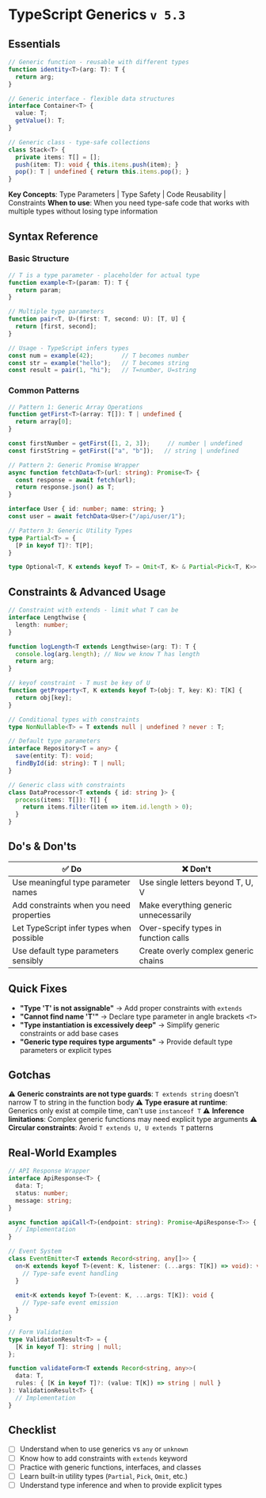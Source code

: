 # TypeScript Generics `v 5.3`

## Essentials

```typescript
// Generic function - reusable with different types
function identity<T>(arg: T): T {
  return arg;
}

// Generic interface - flexible data structures
interface Container<T> {
  value: T;
  getValue(): T;
}

// Generic class - type-safe collections
class Stack<T> {
  private items: T[] = [];
  push(item: T): void { this.items.push(item); }
  pop(): T | undefined { return this.items.pop(); }
}
```

**Key Concepts**: Type Parameters | Type Safety | Code Reusability | Constraints
**When to use**: When you need type-safe code that works with multiple types without losing type information

## Syntax Reference

### Basic Structure

```typescript
// T is a type parameter - placeholder for actual type
function example<T>(param: T): T {
  return param;
}

// Multiple type parameters
function pair<T, U>(first: T, second: U): [T, U] {
  return [first, second];
}

// Usage - TypeScript infers types
const num = example(42);        // T becomes number
const str = example("hello");   // T becomes string
const result = pair(1, "hi");   // T=number, U=string
```

### Common Patterns

```typescript
// Pattern 1: Generic Array Operations
function getFirst<T>(array: T[]): T | undefined {
  return array[0];
}

const firstNumber = getFirst([1, 2, 3]);     // number | undefined
const firstString = getFirst(["a", "b"]);   // string | undefined

// Pattern 2: Generic Promise Wrapper
async function fetchData<T>(url: string): Promise<T> {
  const response = await fetch(url);
  return response.json() as T;
}

interface User { id: number; name: string; }
const user = await fetchData<User>("/api/user/1");

// Pattern 3: Generic Utility Types
type Partial<T> = {
  [P in keyof T]?: T[P];
}

type Optional<T, K extends keyof T> = Omit<T, K> & Partial<Pick<T, K>>;
```

## Constraints & Advanced Usage

```typescript
// Constraint with extends - limit what T can be
interface Lengthwise {
  length: number;
}

function logLength<T extends Lengthwise>(arg: T): T {
  console.log(arg.length); // Now we know T has length
  return arg;
}

// keyof constraint - T must be key of U
function getProperty<T, K extends keyof T>(obj: T, key: K): T[K] {
  return obj[key];
}

// Conditional types with constraints
type NonNullable<T> = T extends null | undefined ? never : T;

// Default type parameters
interface Repository<T = any> {
  save(entity: T): void;
  findById(id: string): T | null;
}

// Generic class with constraints
class DataProcessor<T extends { id: string }> {
  process(items: T[]): T[] {
    return items.filter(item => item.id.length > 0);
  }
}
```

## Do's & Don'ts

| ✅ Do                                    | ❌ Don't                               |
| ---------------------------------------- | -------------------------------------- |
| Use meaningful type parameter names      | Use single letters beyond T, U, V     |
| Add constraints when you need properties | Make everything generic unnecessarily  |
| Let TypeScript infer types when possible | Over-specify types in function calls   |
| Use default type parameters sensibly     | Create overly complex generic chains   |

## Quick Fixes

- **"Type 'T' is not assignable"** → Add proper constraints with `extends`
- **"Cannot find name 'T'"** → Declare type parameter in angle brackets `<T>`
- **"Type instantiation is excessively deep"** → Simplify generic constraints or add base cases
- **"Generic type requires type arguments"** → Provide default type parameters or explicit types

## Gotchas

⚠️ **Generic constraints are not type guards**: `T extends string` doesn't narrow T to string in the function body
⚠️ **Type erasure at runtime**: Generics only exist at compile time, can't use `instanceof T`
⚠️ **Inference limitations**: Complex generic functions may need explicit type arguments
⚠️ **Circular constraints**: Avoid `T extends U, U extends T` patterns

## Real-World Examples

```typescript
// API Response Wrapper
interface ApiResponse<T> {
  data: T;
  status: number;
  message: string;
}

async function apiCall<T>(endpoint: string): Promise<ApiResponse<T>> {
  // Implementation
}

// Event System
class EventEmitter<T extends Record<string, any[]>> {
  on<K extends keyof T>(event: K, listener: (...args: T[K]) => void): void {
    // Type-safe event handling
  }
  
  emit<K extends keyof T>(event: K, ...args: T[K]): void {
    // Type-safe event emission
  }
}

// Form Validation
type ValidationResult<T> = {
  [K in keyof T]: string | null;
};

function validateForm<T extends Record<string, any>>(
  data: T,
  rules: { [K in keyof T]?: (value: T[K]) => string | null }
): ValidationResult<T> {
  // Implementation
}
```

## Checklist

- [ ] Understand when to use generics vs `any` or `unknown`
- [ ] Know how to add constraints with `extends` keyword
- [ ] Practice with generic functions, interfaces, and classes
- [ ] Learn built-in utility types (`Partial`, `Pick`, `Omit`, etc.)
- [ ] Understand type inference and when to provide explicit types